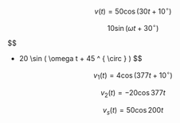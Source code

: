 $$
v(t)=50\cos ( 30 t + 10 ^ { \circ } )
$$

$$
10 \sin ( \omega t + 30 ^ { \circ } )
$$

$$
- 20 \sin ( \omega t + 45 ^ { \circ } )
$$

$$
{ v _ { 1 } ( t ) = 4 \cos ( 377 t + 10 ^ { \circ } ) }
$$

$$
{ v _ { 2 } ( t ) = - 20 \cos 377 t }
$$

$$
v _ { s } ( t ) = 50 \cos 200 t
$$

